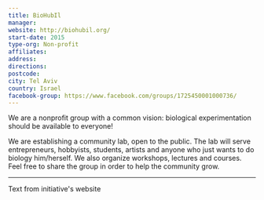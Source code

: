 ```yaml
---
title: BioHubIl
manager: 
website: http://biohubil.org/
start-date: 2015
type-org: Non-profit
affiliates: 
address: 
directions: 
postcode: 
city: Tel Aviv
country: Israel
facebook-group: https://www.facebook.com/groups/1725450001000736/
---
```


We are a nonprofit group with a common vision: biological experimentation should be available to everyone!


We are establishing a community lab, open to the public. The lab will serve entrepreneurs, hobbyists, students, artists and anyone who just wants to do biology him/herself.
We also organize workshops, lectures and courses.
Feel free to share the group in order to help the community grow.

---
Text from initiative's website

